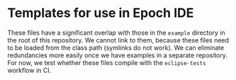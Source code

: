 # Templates for use in Epoch IDE
These files have a significant overlap with those in the `example` directory in the root of this repository.
We cannot link to them, because these files need to be loaded from the class path (symlinks do not work).
We can eliminate redundancies more easily once we have examples in a separate repository.
For now, we test whether these files compile with the `eclipse-tests` workflow in CI.
